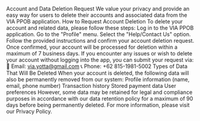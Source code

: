 Account and Data Deletion Request
We value your privacy and provide an easy way for users to delete their accounts and associated data from the VIA PPOB application.
How to Request Account Deletion
To delete your account and related data, please follow these steps:
Log in to the VIA PPOB application.
Go to the "Profile" menu.
Select the "Help/Contact Us" option.
Follow the provided instructions and confirm your account deletion request.
Once confirmed, your account will be processed for deletion within a maximum of 7 business days.
If you encounter any issues or wish to delete your account without logging into the app, you can submit your request via:
📩 Email: via.yotta@gmail.com
📞 Phone: +62 815-1981-5002
Types of Data That Will Be Deleted
When your account is deleted, the following data will also be permanently removed from our system:
Profile information (name, email, phone number)
Transaction history
Stored payment data
User preferences
However, some data may be retained for legal and compliance purposes in accordance with our data retention policy for a maximum of 90 days before being permanently deleted.
For more information, please visit our Privacy Policy.

